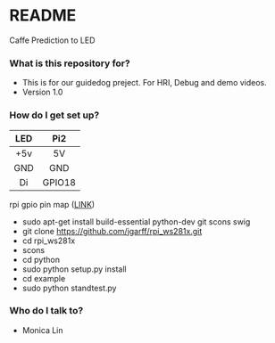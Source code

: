 # README #

Caffe Prediction to LED

### What is this repository for? ###

* This is for our guidedog preject. For HRI, Debug and demo videos.
* Version 1.0

### How do I get set up? ###

| LED | Pi2 |
| :-: | :-: |
| +5v | 5V |
| GND | GND|
| Di | GPIO18 |

rpi gpio pin map ([LINK](http://raspi.tv/wp-content/uploads/2014/07/Raspberry-Pi-GPIO-pinouts.png)) 

* sudo apt-get install build-essential python-dev git scons swig
* git clone https://github.com/jgarff/rpi_ws281x.git
* cd rpi\_ws281x
* scons
* cd python
* sudo python setup.py install
* cd example
* sudo python standtest.py

### Who do I talk to? ###

* Monica Lin
